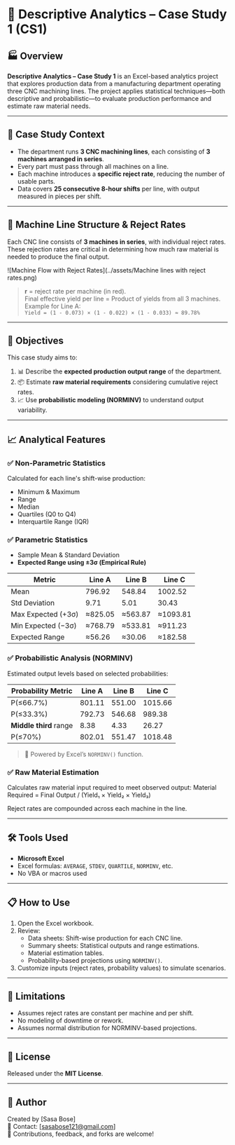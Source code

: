 # 📘 Descriptive Analytics – Case Study 1 (CS1)

## 🏭 Overview

**Descriptive Analytics – Case Study 1** is an Excel-based analytics project that explores production data from a manufacturing department operating three CNC machining lines. The project applies statistical techniques—both descriptive and probabilistic—to evaluate production performance and estimate raw material needs.

---

## 📂 Case Study Context

- The department runs **3 CNC machining lines**, each consisting of **3 machines arranged in series**.
- Every part must pass through all machines on a line.
- Each machine introduces a **specific reject rate**, reducing the number of usable parts.
- Data covers **25 consecutive 8-hour shifts** per line, with output measured in pieces per shift.

---

## 🧱 Machine Line Structure & Reject Rates

Each CNC line consists of **3 machines in series**, with individual reject rates. These rejection rates are critical in determining how much raw material is needed to produce the final output.

![Machine Flow with Reject Rates](../assets/Machine lines with reject rates.png)

> **r** = reject rate per machine (in red).  
> Final effective yield per line = Product of yields from all 3 machines.  
> Example for Line A:  
> `Yield = (1 - 0.073) × (1 - 0.022) × (1 - 0.033) ≈ 89.78%`

---

## 🎯 Objectives

This case study aims to:

1. 📊 Describe the **expected production output range** of the department.  
2. 📦 Estimate **raw material requirements** considering cumulative reject rates.  
3. 📈 Use **probabilistic modeling (NORMINV)** to understand output variability.

---

## 📈 Analytical Features

### ✅ Non-Parametric Statistics

Calculated for each line's shift-wise production:

- Minimum & Maximum
- Range
- Median
- Quartiles (Q0 to Q4)
- Interquartile Range (IQR)

### ✅ Parametric Statistics

- Sample Mean & Standard Deviation
- **Expected Range using ±3σ (Empirical Rule)**

| Metric                  | Line A   | Line B   | Line C   |
|-------------------------|----------|----------|----------|
| Mean                    | 796.92   | 548.84   | 1002.52  |
| Std Deviation           | 9.71     | 5.01     | 30.43    |
| Max Expected (+3σ)      | ≈825.05  | ≈563.87  | ≈1093.81 |
| Min Expected (−3σ)      | ≈768.79  | ≈533.81  | ≈911.23  |
| Expected Range          | ≈56.26   | ≈30.06   | ≈182.58  |

### ✅ Probabilistic Analysis (NORMINV)

Estimated output levels based on selected probabilities:

| Probability Metric      | Line A   | Line B   | Line C   |
|-------------------------|----------|----------|----------|
| P(≤66.7%)               | 801.11   | 551.00   | 1015.66  |
| P(≤33.3%)               | 792.73   | 546.68   | 989.38   |
| **Middle third** range  | 8.38     | 4.33     | 26.27    |
| P(≤70%)                 | 802.01   | 551.47   | 1018.48  |

> 📌 Powered by Excel’s `NORMINV()` function.

### ✅ Raw Material Estimation

Calculates raw material input required to meet observed output:
Material Required = Final Output / (Yield₁ × Yield₂ × Yield₃)

Reject rates are compounded across each machine in the line.

---

## 🛠️ Tools Used

- **Microsoft Excel**
- Excel formulas: `AVERAGE`, `STDEV`, `QUARTILE`, `NORMINV`, etc.
- No VBA or macros used

---

## 📋 How to Use

1. Open the Excel workbook.
2. Review:
   - Data sheets: Shift-wise production for each CNC line.
   - Summary sheets: Statistical outputs and range estimations.
   - Material estimation tables.
   - Probability-based projections using `NORMINV()`.
3. Customize inputs (reject rates, probability values) to simulate scenarios.

---

## 🚧 Limitations

- Assumes reject rates are constant per machine and per shift.
- No modeling of downtime or rework.
- Assumes normal distribution for NORMINV-based projections.

---

## 📄 License

Released under the **MIT License**.

---

## 👤 Author

Created by [Sasa Bose]  
📧 Contact: [sasabose121@gmail.com]  
💬 Contributions, feedback, and forks are welcome!



